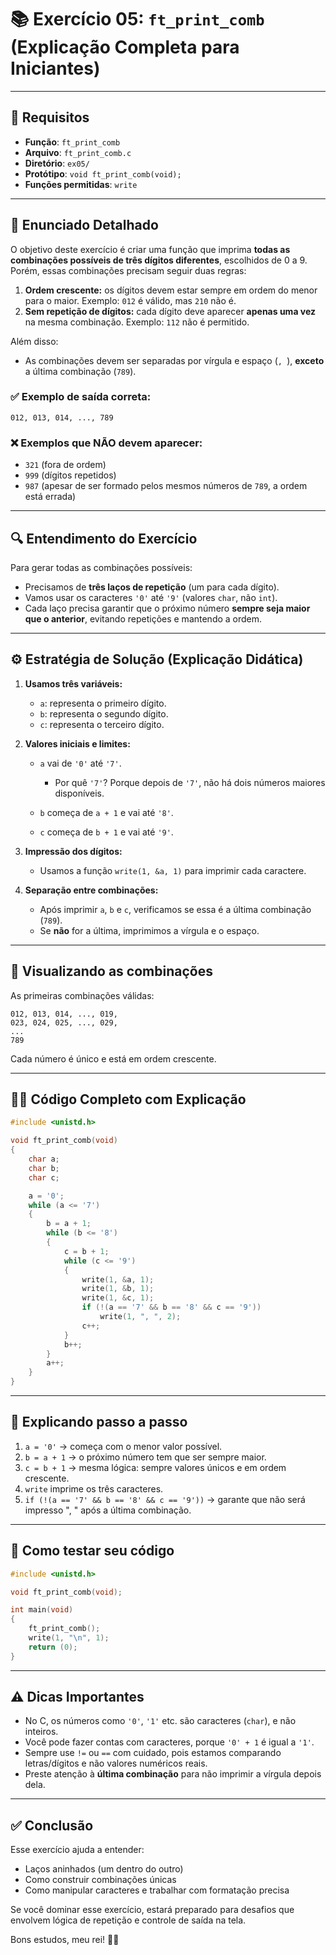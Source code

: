 # 📚 Exercício 05: `ft_print_comb` (Explicação Completa para Iniciantes)

---

## 📌 Requisitos

* **Função**: `ft_print_comb`
* **Arquivo**: `ft_print_comb.c`
* **Diretório**: `ex05/`
* **Protótipo**: `void ft_print_comb(void);`
* **Funções permitidas**: `write`

---

## 📝 Enunciado Detalhado

O objetivo deste exercício é criar uma função que imprima **todas as combinações possíveis de três dígitos diferentes**, escolhidos de 0 a 9. Porém, essas combinações precisam seguir duas regras:

1. **Ordem crescente:** os dígitos devem estar sempre em ordem do menor para o maior. Exemplo: `012` é válido, mas `210` não é.
2. **Sem repetição de dígitos:** cada dígito deve aparecer **apenas uma vez** na mesma combinação. Exemplo: `112` não é permitido.

Além disso:

* As combinações devem ser separadas por vírgula e espaço (`, `), **exceto** a última combinação (`789`).

### ✅ Exemplo de saída correta:

```
012, 013, 014, ..., 789
```

### ❌ Exemplos que NÃO devem aparecer:

* `321` (fora de ordem)
* `999` (dígitos repetidos)
* `987` (apesar de ser formado pelos mesmos números de `789`, a ordem está errada)

---

## 🔍 Entendimento do Exercício

Para gerar todas as combinações possíveis:

* Precisamos de **três laços de repetição** (um para cada dígito).
* Vamos usar os caracteres `'0'` até `'9'` (valores `char`, não `int`).
* Cada laço precisa garantir que o próximo número **sempre seja maior que o anterior**, evitando repetições e mantendo a ordem.

---

## ⚙️ Estratégia de Solução (Explicação Didática)

1. **Usamos três variáveis:**

   * `a`: representa o primeiro dígito.
   * `b`: representa o segundo dígito.
   * `c`: representa o terceiro dígito.

2. **Valores iniciais e limites:**

   * `a` vai de `'0'` até `'7'`.

     * Por quê `'7'`? Porque depois de `'7'`, não há dois números maiores disponíveis.
   * `b` começa de `a + 1` e vai até `'8'`.
   * `c` começa de `b + 1` e vai até `'9'`.

3. **Impressão dos dígitos:**

   * Usamos a função `write(1, &a, 1)` para imprimir cada caractere.

4. **Separação entre combinações:**

   * Após imprimir `a`, `b` e `c`, verificamos se essa é a última combinação (`789`).
   * Se **não** for a última, imprimimos a vírgula e o espaço.

---

## 🧠 Visualizando as combinações

As primeiras combinações válidas:

```
012, 013, 014, ..., 019,
023, 024, 025, ..., 029,
...
789
```

Cada número é único e está em ordem crescente.

---

## 🧑‍💻 Código Completo com Explicação

```c
#include <unistd.h>

void ft_print_comb(void)
{
    char a;
    char b;
    char c;

    a = '0';
    while (a <= '7')
    {
        b = a + 1;
        while (b <= '8')
        {
            c = b + 1;
            while (c <= '9')
            {
                write(1, &a, 1);
                write(1, &b, 1);
                write(1, &c, 1);
                if (!(a == '7' && b == '8' && c == '9'))
                    write(1, ", ", 2);
                c++;
            }
            b++;
        }
        a++;
    }
}
```

---

## 🔬 Explicando passo a passo

1. `a = '0'` → começa com o menor valor possível.
2. `b = a + 1` → o próximo número tem que ser sempre maior.
3. `c = b + 1` → mesma lógica: sempre valores únicos e em ordem crescente.
4. `write` imprime os três caracteres.
5. `if (!(a == '7' && b == '8' && c == '9'))` → garante que não será impresso ", " após a última combinação.

---

## 🧪 Como testar seu código

```c
#include <unistd.h>

void ft_print_comb(void);

int main(void)
{
    ft_print_comb();
    write(1, "\n", 1);
    return (0);
}
```

---

## ⚠️ Dicas Importantes

* No C, os números como `'0'`, `'1'` etc. são caracteres (`char`), e não inteiros.
* Você pode fazer contas com caracteres, porque `'0' + 1` é igual a `'1'`.
* Sempre use `!=` ou `==` com cuidado, pois estamos comparando letras/dígitos e não valores numéricos reais.
* Preste atenção à **última combinação** para não imprimir a vírgula depois dela.

---

## ✅ Conclusão

Esse exercício ajuda a entender:

* Laços aninhados (um dentro do outro)
* Como construir combinações únicas
* Como manipular caracteres e trabalhar com formatação precisa

Se você dominar esse exercício, estará preparado para desafios que envolvem lógica de repetição e controle de saída na tela.

Bons estudos, meu rei! 🚀😉
